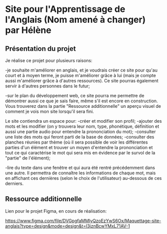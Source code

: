 # Site pour l'Apprentissage de l'Anglais (Nom amené à changer) par Hélène


## Présentation du projet

Je réalise ce projet pour plusieurs raisons:

-je souhaite m'améliorer en anglais, et je voudrais créer ce site pour qu'au court et à moyen terme, je puisse m'améliorer grâce à lui (mais je compte aussi m'améliorer grâce à d'autres ressources).
Ce site pourras également servir à d'autres personnes dans le futur;

-sur le plan du développement web, ce site pourra me permettre de démontrer aussi ce que je sais faire, même s'il est encore en construction. Vous trouverez dans la partie "Ressource additionnelle" un aperçu visuel de comment je vois mon site lorsqu'il sera fini.


Le site contiendra un espace pour: 
-créer et modifier son profil;
-ajouter des mots et les modifier (on y trouvera leur nom, type, phonétique, définition et aussi une partie audio pour entendre la prononciation du mot);
-consulter une liste des mots qui feront parti de la base de données;
-consulter <!--/examiner--> des planches réunies par thème (où il sera possible de voir les différentes parties d'un élément et trouver un moyen d'entendre la prononciation et tout ce qui caractérise le mot qui sera mis en évidence par le survol de la "partie" de l'élément);
<!-- -écrire un texte en anglais dans une fenêtre, et voir ce même texte réécrit dans une autre fenêtre à côté, avec, au besoin, ce que l'on désire connaître de chacun des mots (que ce soit pour la phonétique, le type de mot, la prononciation ...), et cela sous tous les mots écris de la phrase dans la seconde fenêtre; -->
-lire du texte dans une fenêtre et qui aura été rentré précédemment dans une autre. Il permettra de connaître les informations de chaque mot, mais en affichant ces dernières (selon le choix de l'utilisateur) au-dessous de ces derniers.


## Ressource additionnelle

Lien pour le projet Figma, en cours de réalisation: 

https://www.figma.com/file/DVGpgfaMMIyQzoEzYwS6Ox/Maquettage-site-anglais?type=design&mode=design&t=I3jznBcwYMxL71AV-1
